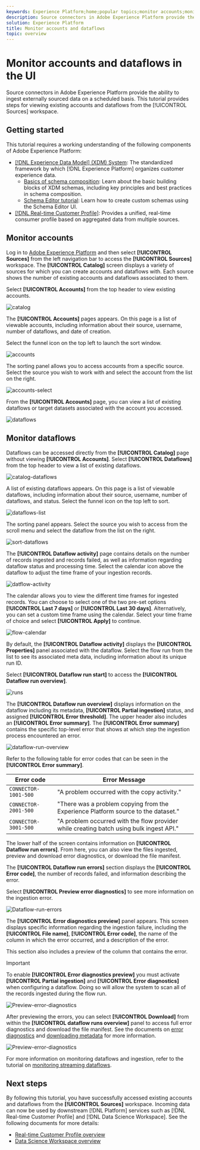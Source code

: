 ```yaml
---
keywords: Experience Platform;home;popular topics;monitor accounts;monitor dataflows;data flows
description: Source connectors in Adobe Experience Platform provide the ability to ingest externally sourced data on a scheduled basis. This tutorial provides steps for viewing existing accounts and dataflows from the Sources workspace.
solution: Experience Platform
title: Monitor accounts and dataflows
topic: overview
---
```


# Monitor accounts and dataflows in the UI

Source connectors in Adobe Experience Platform provide the ability to ingest externally sourced data on a scheduled basis. This tutorial provides steps for viewing existing accounts and dataflows from the [!UICONTROL Sources] workspace.

## Getting started

This tutorial requires a working understanding of the following components of Adobe Experience Platform:

-   [[!DNL Experience Data Model] (XDM) System](../../../xdm/home.md): The standardized framework by which [!DNL Experience Platform] organizes customer experience data.
    -   [Basics of schema composition](../../../xdm/schema/composition.md): Learn about the basic building blocks of XDM schemas, including key principles and best practices in schema composition.
    -   [Schema Editor tutorial](../../../xdm/tutorials/create-schema-ui.md): Learn how to create custom schemas using the Schema Editor UI.
-   [[!DNL Real-time Customer Profile]](../../../profile/home.md): Provides a unified, real-time consumer profile based on aggregated data from multiple sources.

## Monitor accounts

Log in to [Adobe Experience Platform](https://platform.adobe.com) and then select **[!UICONTROL Sources]** from the left navigation bar to access the **[!UICONTROL Sources]** workspace. The **[!UICONTROL Catalog]** screen displays a variety of sources for which you can create accounts and dataflows with. Each source shows the number of existing accounts and dataflows associated to them.

Select **[!UICONTROL Accounts]** from the top header to view existing accounts.

![catalog](../../images/tutorials/monitor/catalog-accounts.png)

The **[!UICONTROL Accounts]** pages appears. On this page is a list of viewable accounts, including information about their source, username, number of dataflows, and date of creation.

Select the funnel icon on the top left to launch the sort window.

![accounts](../../images/tutorials/monitor/accounts-list.png)

The sorting panel allows you to access accounts from a specific source. Select the source you wish to work with and select the account from the list on the right.

![accounts-select](../../images/tutorials/monitor/accounts-sort.png)

From the **[!UICONTROL Accounts]** page, you can view a list of existing dataflows or target datasets associated with the account you accessed.

![dataflows](../../images/tutorials/monitor/dataflows.png)

## Monitor dataflows

Dataflows can be accessed directly from the **[!UICONTROL Catalog]** page without viewing **[!UICONTROL Accounts]**. Select **[!UICONTROL Dataflows]** from the top header to view a list of existing dataflows.

![catalog-dataflows](../../images/tutorials/monitor/catalog-dataflows.png)

A list of existing dataflows appears. On this page is a list of viewable dataflows, including information about their source, username, number of dataflows, and status. Select the funnel icon on the top left to sort.

![dataflows-list](../../images/tutorials/monitor/dataflows-list.png)

The sorting panel appears. Select the source you wish to access from the scroll menu and select the dataflow from the list on the right.

![sort-dataflows](../../images/tutorials/monitor/dataflows-sort.png)

The **[!UICONTROL Dataflow activity]** page contains details on the number of records ingested  and records failed, as well as information regarding dataflow status and processing time. Select the calendar icon above the dataflow to adjust the time frame of your ingestion records.

![datflow-activity](../../images/tutorials/monitor/dataflow-activity.png)

The calendar allows you to view the different time frames for ingested records. You can choose to select one of the two pre-set options **[!UICONTROL Last 7 days]** or **[!UICONTROL Last 30 days]**. Alternatively, you can set a custom time frame using the calendar. Select your time frame of choice and select **[!UICONTROL Apply]** to continue.

![flow-calendar](../../images/tutorials/monitor/flow-calendar.png)

By default, the **[!UICONTROL Dataflow activity]** displays the **[!UICONTROL Properties]** panel associated with the dataflow. Select the flow run from the list to see its associated meta data, including information about its unique run ID.

Select **[!UICONTROL Dataflow run start]** to access the **[!UICONTROL Dataflow run overview]**.

![runs](../../images/tutorials/monitor/run-metadata.png)

The **[!UICONTROL Dataflow run overview]** displays information on the dataflow including its metadata, **[!UICONTROL Partial ingestion]** status, and assigned **[!UICONTROL Error threshold]**. The upper header also includes an **[!UICONTROL Error summary]**. The **[!UICONTROL Error summary]** contains the specific top-level error that shows at which step the ingestion process encountered an error.

![dataflow-run-overview](../../images/tutorials/monitor/dataflow-run-overview.png)

Refer to the following table for error codes that can be seen in the **[!UICONTROL Error summary]**.

| Error code | Error Message |
| ---------- | ----------- |
| `CONNECTOR-1001-500` | "A problem occurred with the copy activity." |
| `CONNECTOR-2001-500` | "There was a problem copying from the Experience Platform source to the dataset." |
| `CONNECTOR-3001-500` | "A problem occurred with the flow provider while creating batch using bulk ingest API." |

The lower half of the screen contains information on **[!UICONTROL Dataflow run errors]**. From here, you can also view the files ingested, preview and download error diagnostics, or download the file manifest.

The **[!UICONTROL Dataflow run errors]** section displays the **[!UICONTROL Error code]**, the number of records failed, and information describing the error.

Select **[!UICONTROL Preview error diagnostics]** to see more information on the ingestion error.

![Dataflow-run-errors](../../images/tutorials/monitor/dataflow-run-errors.png)

The **[!UICONTROL Error diagnostics preview]** panel appears. This screen displays specific information regarding the ingestion failure, including the **[!UICONTROL File name]**, **[!UICONTROL Error code]**, the name of the column in which the error occurred, and a description of the error.

This section also includes a preview of the column that contains the error.

>[!IMPORTANT]
>
>To enable **[!UICONTROL Error diagnostics preview]** you must activate **[!UICONTROL Partial ingestion]** and **[!UICONTROL Error diagnostics]** when configuring a dataflow. Doing so will allow the system to scan all of the records ingested during the flow run.

![Preview-error-diagnostics](../../images/tutorials/monitor/preview-error-diagnostics.png)

After previewing the errors, you can select **[!UICONTROL Download]** from within the **[!UICONTROL dataflow runs overview]** panel to access full error diagnostics and download the file manifest. See the documents on [error diagnostics](../../../ingestion/batch-ingestion/partial.md#retrieve-errors) and [downloading metadata](../../../ingestion/batch-ingestion/partial.md#download-metadata) for more information.

![Preview-error-diagnostics](../../images/tutorials/monitor/download.png)

For more information on monitoring dataflows and ingestion, refer to the tutorial on [monitoring streaming dataflows](../../../ingestion/quality/monitor-data-flows.md).

## Next steps

By following this tutorial, you have successfully accessed existing accounts and dataflows from the **[!UICONTROL Sources]** workspace. Incoming data can now be used by downstream [!DNL Platform] services such as [!DNL Real-time Customer Profile] and [!DNL Data Science Workspace]. See the following documents for more details:

- [Real-time Customer Profile overview](../../../profile/home.md)
- [Data Science Workspace overview](../../../data-science-workspace/home.md)
